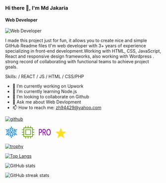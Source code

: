### Hi there 👋, I'm Md Jakaria
#### Web Developer
![Web Developer](https://)

I made this project just for fun, it allows you to create nice and simple GitHub Readme files tI'm web developer with 3+ years of experience specializing in front-end development.Working with HTML, CSS, JavaScript, React and responsive design frameworks, also working with Wordpress . strong record of collaborating with functional teams to achieve project goals.

Skills:  / REACT / JS / HTML / CSS/PHP

- 🔭 I’m currently working on Upwork 
- 🌱 I’m currently learning Node.js 
- 👯 I’m looking to collaborate on Github 
- 💬 Ask me about Web Devlopment 
- 📫 How to reach me:  zh94429@yahoo.com 


[<img src='https://cdn.jsdelivr.net/npm/simple-icons@3.0.1/icons/github.svg' alt='github' height='40'>](https://github.com/joy209422600)  

<a href='https://archiveprogram.github.com/'><img src='https://raw.githubusercontent.com/acervenky/animated-github-badges/master/assets/acbadge.gif' width='40' height='40'></a> <a href='https://docs.github.com/en/developers'><img src='https://raw.githubusercontent.com/acervenky/animated-github-badges/master/assets/devbadge.gif' width='40' height='40'></a> <a href='https://github.com/pricing'><img src='https://raw.githubusercontent.com/acervenky/animated-github-badges/master/assets/pro.gif' width='40' height='40'></a> <a href='https://stars.github.com/'><img src='https://raw.githubusercontent.com/acervenky/animated-github-badges/master/assets/starbadge.gif' width='35' height='35'></a> 

[![trophy](https://github-profile-trophy.vercel.app/?username=joy209422600)](https://github.com/ryo-ma/github-profile-trophy)

[![Top Langs](https://github-readme-stats.vercel.app/api/top-langs/?username=joy209422600)](https://github.com/anuraghazra/github-readme-stats)

![GitHub stats](https://github-readme-stats.vercel.app/api?username=joy209422600&show_icons=true)  

![GitHub streak stats](https://streak-stats.demolab.com/?user=joy209422600)  

